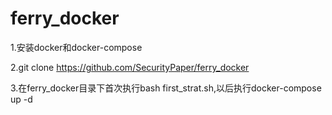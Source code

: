 # ferry_docker
1.安装docker和docker-compose

2.git clone https://github.com/SecurityPaper/ferry_docker

3.在ferry_docker目录下首次执行bash first_strat.sh,以后执行docker-compose up -d 
